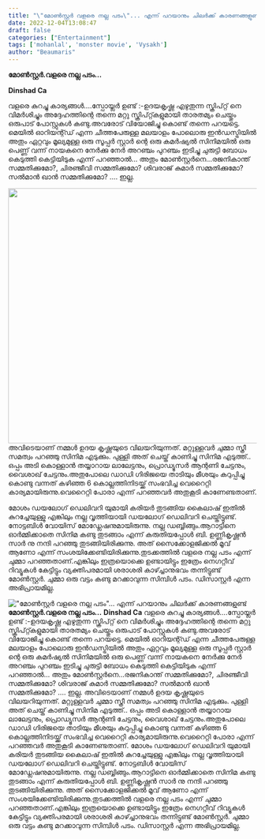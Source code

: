 ```yaml
---
title: "\"മോൺസ്റ്റർ വളരെ നല്ല പടം\"... എന്ന് പറയാനും ചിലർക്ക് കാരണങ്ങളുണ്ട്"
date: 2022-12-04T13:08:47
draft: false
categories: ["Entertainment"]
tags: ['mohanlal', 'monster movie', 'Vysakh']
author: "Beaumaris"
---
```


<strong>മോൺസ്റ്റർ.വളരെ നല്ല പടം...</strong>

<strong>Dinshad Ca </strong>

വളരെ കുറച്ചു കാര്യങ്ങൾ....സ്പോയ്ലർ ഉണ്ട് :-ഉദയകൃഷ്ണ എഴുതുന്ന സ്ക്രിപ്റ്റ് നെ വിമർശിച്ചും അദ്ദേഹത്തിന്റെ തന്നെ മറ്റു സ്ക്രിപ്റ്റ്കളുമായി താരതമ്യം ചെയ്തും ഒരുപാട് പോസ്റ്റുകൾ കണ്ടു.അവരോട് വിയോജിച്ചു കൊണ്ട് തന്നെ പറയട്ടെ. മെയിൽ ഓറിയന്റ്ഡ് എന്ന ചീത്തപേരുള്ള മലയാളം പോലൊരു ഇൻഡസ്ട്രിയിൽ അതും ഏറ്റവും മൂല്യമുള്ള ഒരു സൂപ്പർ സ്റ്റാർ ന്റെ ഒരു കമർഷ്യൽ സിനിമയിൽ ഒരു പെണ്ണ് വന്ന് നായകനെ നേർക്കു നേർ അറഞ്ചം പുറഞ്ചം ഇടിച്ചു ചുരുട്ടി ബോധം കെടുത്തി കെട്ടിയിടുക എന്ന് പറഞ്ഞാൽ... അതും മോൺസ്റ്റർനെ...രജനികാന്ത് സമ്മതിക്കുമോ?, ചിരഞ്ജീവി സമ്മതിക്കുമോ? ശിവരാജ് കുമാർ സമ്മതിക്കുമോ? സൽമാൻ ഖാൻ സമ്മതിക്കുമോ? .... ഇല്ല.

<img class="wp-image-365077 aligncenter" src="https://cdn.boolokam.com/articles/2022/12/dqd.jpg" alt="" width="918" height="517" />അവിടെയാണ് നമ്മൾ ഉദയ കൃഷ്ണയുടെ വിലയറിയുന്നത്. മറ്റുള്ളവർ ചുമ്മാ സ്ത്രീ സമത്വം പറഞ്ഞു സിനിമ എടുക്കും. പുള്ളി അത്‌ ചെയ്ത് കാണിച്ചു സിനിമ എടുത്ത്.. ഒപ്പം അടി കൊള്ളാൻ തയ്യാറായ ലാലേട്ടനും, പ്രൊഡ്യൂസർ ആന്റണി ചേട്ടനും, വൈശാഖ് ചേട്ടനും.അതുപോലെ ഡാഡി ഗിരിജയെ താടിയും മീശയും കറുപ്പിച്ചു കൊണ്ടു വന്നത് കഴിഞ്ഞ 6 കൊല്ലത്തിനിടയ്ക്ക് സംഭവിച്ച വെറൈറ്റി കാര്യമായിരുന്നു.വെറൈറ്റി പോരാ എന്ന് പറഞ്ഞവർ അതുകൂടി കാണേണ്ടതാണ്.

മോശം ഡയലോഗ് ഡെലിവറി യുമായി കരിയർ തുടങ്ങിയ കൈലാഷ് ഇതിൽ കുറച്ചേയുള്ളു എങ്കിലും നല്ല വൃത്തിയായി ഡയലോഗ് ഡെലിവറി ചെയ്തിട്ടുണ്ട്. നോട്ടബിൾ വോയിസ്‌ മോഡ്ലേഷനുമായിരുന്നു. നല്ല ഡബ്ബിങ്ങും.ആറാട്ടിനെ ഓർമ്മിക്കാതെ സിനിമ കണ്ടു തുടങ്ങാം എന്ന് കരുതിയപ്പോൾ ബി. ഉണ്ണികൃഷ്ണൻ സാർ നു നന്ദി പറഞ്ഞു തുടങ്ങിയിരിക്കുന്നു. അത് സൈക്കോളജിക്കൽ മൂവ് ആണോ എന്ന് സംശയിക്കേണ്ടിയിരിക്കുന്നു.തുടക്കത്തിൽ വളരെ നല്ല പടം എന്ന് ചുമ്മാ പറഞ്ഞതാണ്.എങ്കിലും ഇത്രയൊക്കെ ഉണ്ടായിട്ടും ഇത്രേം നെഗറ്റീവ് റിവ്യൂകൾ കേട്ടിട്ടും വ്യക്തിപരമായി ശരാശരി കാഴ്ച്ചാനുഭവം തന്നിട്ടുണ്ട് മോൺസ്റ്റർ. ചുമ്മാ ഒരു വട്ടം കണ്ടു മറക്കാവുന്ന സിമ്പിൾ പടം. ഡിസാസ്റ്റർ എന്ന അഭിപ്രായമില്ല.


!["മോൺസ്റ്റർ വളരെ നല്ല പടം"... എന്ന് പറയാനും ചിലർക്ക് കാരണങ്ങളുണ്ട്](https://cdn.boolokam.com/articles/2022/12/dqd.jpg)**മോൺസ്റ്റർ.വളരെ നല്ല പടം...** **Dinshad Ca** വളരെ കുറച്ചു കാര്യങ്ങൾ....സ്പോയ്ലർ ഉണ്ട് :-ഉദയകൃഷ്ണ എഴുതുന്ന സ്ക്രിപ്റ്റ് നെ വിമർശിച്ചും അദ്ദേഹത്തിന്റെ തന്നെ മറ്റു സ്ക്രിപ്റ്റ്കളുമായി താരതമ്യം ചെയ്തും ഒരുപാട് പോസ്റ്റുകൾ കണ്ടു.അവരോട് വിയോജിച്ചു കൊണ്ട് തന്നെ പറയട്ടെ. മെയിൽ ഓറിയന്റ്ഡ് എന്ന ചീത്തപേരുള്ള മലയാളം പോലൊരു ഇൻഡസ്ട്രിയിൽ അതും ഏറ്റവും മൂല്യമുള്ള ഒരു സൂപ്പർ സ്റ്റാർ ന്റെ ഒരു കമർഷ്യൽ സിനിമയിൽ ഒരു പെണ്ണ് വന്ന് നായകനെ നേർക്കു നേർ അറഞ്ചം പുറഞ്ചം ഇടിച്ചു ചുരുട്ടി ബോധം കെടുത്തി കെട്ടിയിടുക എന്ന് പറഞ്ഞാൽ... അതും മോൺസ്റ്റർനെ...രജനികാന്ത് സമ്മതിക്കുമോ?, ചിരഞ്ജീവി സമ്മതിക്കുമോ? ശിവരാജ് കുമാർ സമ്മതിക്കുമോ? സൽമാൻ ഖാൻ സമ്മതിക്കുമോ? .... ഇല്ല. അവിടെയാണ് നമ്മൾ ഉദയ കൃഷ്ണയുടെ വിലയറിയുന്നത്. മറ്റുള്ളവർ ചുമ്മാ സ്ത്രീ സമത്വം പറഞ്ഞു സിനിമ എടുക്കും. പുള്ളി അത്‌ ചെയ്ത് കാണിച്ചു സിനിമ എടുത്ത്.. ഒപ്പം അടി കൊള്ളാൻ തയ്യാറായ ലാലേട്ടനും, പ്രൊഡ്യൂസർ ആന്റണി ചേട്ടനും, വൈശാഖ് ചേട്ടനും.അതുപോലെ ഡാഡി ഗിരിജയെ താടിയും മീശയും കറുപ്പിച്ചു കൊണ്ടു വന്നത് കഴിഞ്ഞ 6 കൊല്ലത്തിനിടയ്ക്ക് സംഭവിച്ച വെറൈറ്റി കാര്യമായിരുന്നു.വെറൈറ്റി പോരാ എന്ന് പറഞ്ഞവർ അതുകൂടി കാണേണ്ടതാണ്. മോശം ഡയലോഗ് ഡെലിവറി യുമായി കരിയർ തുടങ്ങിയ കൈലാഷ് ഇതിൽ കുറച്ചേയുള്ളു എങ്കിലും നല്ല വൃത്തിയായി ഡയലോഗ് ഡെലിവറി ചെയ്തിട്ടുണ്ട്. നോട്ടബിൾ വോയിസ്‌ മോഡ്ലേഷനുമായിരുന്നു. നല്ല ഡബ്ബിങ്ങും.ആറാട്ടിനെ ഓർമ്മിക്കാതെ സിനിമ കണ്ടു തുടങ്ങാം എന്ന് കരുതിയപ്പോൾ ബി. ഉണ്ണികൃഷ്ണൻ സാർ നു നന്ദി പറഞ്ഞു തുടങ്ങിയിരിക്കുന്നു. അത് സൈക്കോളജിക്കൽ മൂവ് ആണോ എന്ന് സംശയിക്കേണ്ടിയിരിക്കുന്നു.തുടക്കത്തിൽ വളരെ നല്ല പടം എന്ന് ചുമ്മാ പറഞ്ഞതാണ്.എങ്കിലും ഇത്രയൊക്കെ ഉണ്ടായിട്ടും ഇത്രേം നെഗറ്റീവ് റിവ്യൂകൾ കേട്ടിട്ടും വ്യക്തിപരമായി ശരാശരി കാഴ്ച്ചാനുഭവം തന്നിട്ടുണ്ട് മോൺസ്റ്റർ. ചുമ്മാ ഒരു വട്ടം കണ്ടു മറക്കാവുന്ന സിമ്പിൾ പടം. ഡിസാസ്റ്റർ എന്ന അഭിപ്രായമില്ല.
